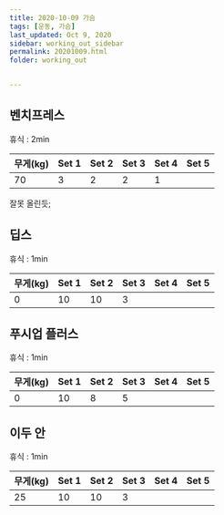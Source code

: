 ```yaml
---
title: 2020-10-09 가슴
tags: [운동, 가슴]
last_updated: Oct 9, 2020
sidebar: working_out_sidebar
permalink: 20201009.html
folder: working_out


---
```


## 벤치프레스

휴식 : 2min

| 무게(kg) | Set 1 | Set 2 | Set 3 | Set 4 | Set 5 |
| -------- | ----- | ----- | ----- | ----- | ----- |
| 70       | 3     | 2     | 2     | 1     |       |

잘못 올린듯;

## 딥스

휴식 : 1min

| 무게(kg) | Set 1 | Set 2 | Set 3 | Set 4 | Set 5 |
| -------- | ----- | ----- | ----- | ----- | ----- |
| 0        | 10    | 10    | 3     |       |       |

## 푸시업 플러스

휴식 : 1min

| 무게(kg) | Set 1 | Set 2 | Set 3 | Set 4 | Set 5 |
| -------- | ----- | ----- | ----- | ----- | ----- |
| 0        | 10    | 8     | 5     |       |       |

## 이두 안

휴식 : 1min

| 무게(kg) | Set 1 | Set 2 | Set 3 | Set 4 | Set 5 |
| -------- | ----- | ----- | ----- | ----- | ----- |
| 25       | 10    | 10    | 3     |       |       |